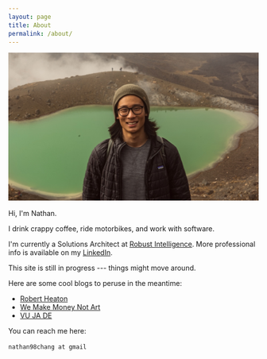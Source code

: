 ```yaml
---
layout: page
title: About
permalink: /about/
---
```

<img src="/assets/images/self.jpg" >

Hi, I'm Nathan.

I drink crappy coffee, ride motorbikes, and work with software.

I'm currently a Solutions Architect at [Robust Intelligence](https://www.robustintelligence.com/).
More professional info is available on my
[LinkedIn](https://www.linkedin.com/in/thisisnathanchang/).

This site is still in progress --- things might move around.

Here are some cool blogs to peruse in the meantime:
- [Robert Heaton](https://robertheaton.com/)
- [We Make Money Not Art](https://we-make-money-not-art.com/)
- [VU JA DE](https://www.vujade.world/)

You can reach me here:

`nathan98chang at gmail`
